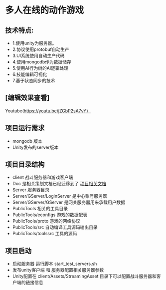 
 # 多人在线的动作游戏 
 ## 技术特点:
  * 1.使用unity为服务器。<br/>
  * 2.协议使用protobuf自动生产<br/>
  * 3.UI系统使用自动生产代码<br/>
  * 4.使用mongodb作为数据储存<br/>
  * 5.使用AI行为树的AI逻辑处理<br/>
  * 6.技能编辑可视化<br/>
  * 7.基于状态同步的技术<br/>

## [编辑效果查看]
   Youtube(https://youtu.be/jZGbP2sA7vY）

  
  ## 项目运行需求
  *  mongodb 版本
  *  Unity发布的server版本
  
  ## 项目目录结构
  *  client 战斗服务器和游戏客户端
  *  Doc 是相关策划文档已经迁移到了 [项目相关文档](https://drive.google.com/drive/folders/1yl8qRea4k8GfgQMEJbQq0JGRSVvwrRnv?usp=sharing)
  *  Server 服务器目录
  *  Server/GServer/LoginServer 是中心账号服务器
  *  Server/GServer/GServer 是网关服务器用来承载用户数据
  *  PublicTools 相关的工具目录
  *  PublicTools/econfigs 游戏的数据配表
  *  PublicTools/proto 游戏的网络协议
  *  PublicTools/src 自动编译工具源码输出目录
  *  PublicTools/toolssrc 工具的源码
  
  
  ## 项目启动
  *  启动服务器 运行脚本 start_test_servers.sh 
  *  发布unity客户端 和 服务器配置相关服务器参数
  *  Unity配置在 client/Assets/StreamingAsset 目录下可以配置战斗服务器和客户端的链接信息
  
  
  
  
